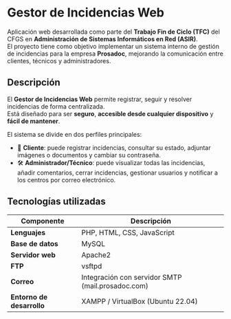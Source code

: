 # Gestor de Incidencias Web

Aplicación web desarrollada como parte del **Trabajo Fin de Ciclo (TFC)** del CFGS en **Administración de Sistemas Informáticos en Red (ASIR)**.  
El proyecto tiene como objetivo implementar un sistema interno de gestión de incidencias para la empresa **Prosadoc**, mejorando la comunicación entre clientes, técnicos y administradores.

## Descripción

El **Gestor de Incidencias Web** permite registrar, seguir y resolver incidencias de forma centralizada.  
Está diseñado para ser **seguro**, **accesible desde cualquier dispositivo** y **fácil de mantener**.

El sistema se divide en dos perfiles principales:

- 👤 **Cliente**: puede registrar incidencias, consultar su estado, adjuntar imágenes o documentos y cambiar su contraseña.
- 🛠️ **Administrador/Técnico**: puede visualizar todas las incidencias, añadir comentarios, cerrar incidencias, gestionar usuarios y notificar a los centros por correo electrónico.


## Tecnologías utilizadas

| Componente | Descripción |
|-------------|--------------|
| **Lenguajes** | PHP, HTML, CSS, JavaScript |
| **Base de datos** | MySQL |
| **Servidor web** | Apache2 |
| **FTP** | vsftpd |
| **Correo** | Integración con servidor SMTP (mail.prosadoc.com) |
| **Entorno de desarrollo** | XAMPP / VirtualBox (Ubuntu 22.04) |
